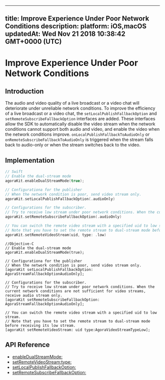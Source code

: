 
---
title: Improve Experience Under Poor Network Conditions
description: 
platform: iOS,macOS
updatedAt: Wed Nov 21 2018 10:38:42 GMT+0000 (UTC)
---
# Improve Experience Under Poor Network Conditions
## Introduction

The audio and video quality of a live broadcast or a video chat will deteriorate under unreliable network conditions. To improve the efficiency of a live broadcast or a video chat, the `setLocalPublishFallbackOption` and `setRemoteSubscribeFallbackOption` interfaces are added. These interfaces allow the SDK to automatically disable the video stream when the network conditions cannot support both audio and video, and enable the video when the network conditions improve. `onLocalPublishFallbackToAudioOnly` or `onRemoteSubscribeFallbackToAudioOnly` is triggered when the stream falls back to audio-only or when the stream switches back to the video.

## Implementation


```swift
// Swift
// Enable the dual-stream mode
agoraKit.enableDualStreamMode(true);

// Configurationa for the publisher
// When the network condition is poor, send video stream only. 
agoraKit.setLocalPublishFallbackOption(.audioOnly)

// Configurations for the subscriber.
// Try to receive low stream under poor network conditions. When the current network conditions are not sufficient for video streams, receive audio stream only. 
agoraKit.setRemoteSubscribeFallbackOption(.audioOnly)

// You can switch the remote video stream with a specified uid to low stream. 
// Note that you have to set the remote stream to dual-stream mode before receiving its low stream. 
agoraKit.setRemoteVideoStream(uid, type: .low)
```

```oc
//Objective-C
// Enable the dual-stream mode
agoraKit.enableDualStreamMode(true);

// Configurationa for the publisher
// When the network condition is poor, send video stream only. 
[agoraKit setLocalPublishFallbackOption: AgoraStreamFallbackOptionAudioOnly];

// Configurations for the subscriber.
// Try to receive low stream under poor network conditions. When the current network conditions are not sufficient for video streams, receive audio stream only. 
[agoraKit setRemoteSubscribeFallbackOption: AgoraStreamFallbackOptionAudioOnly];

// You can switch the remote video stream with a specified uid to low stream. 
// Note that you have to set the remote stream to dual-stream mode before receiving its low stream. 
[agoraKit setRemoteVideoStream: uid type:AgoraVideoStreamTypeLow];
```

## API Reference

- [enableDualStreamMode:](https://docs.agora.io/en/Video/API%20Reference/oc/Classes/AgoraRtcEngineKit.html#//api/name/enableDualStreamMode:)
- [setRemoteVideoStream:type:](https://docs.agora.io/en/Video/API%20Reference/oc/Classes/AgoraRtcEngineKit.html#//api/name/setRemoteVideoStream:type:)
- [setLocalPublishFallbackOption:](https://docs.agora.io/en/Video/API%20Reference/oc/Classes/AgoraRtcEngineKit.html#//api/name/setLocalPublishFallbackOption:)
- [setRemoteSubscribeFallbackOption:](https://docs.agora.io/en/Video/API%20Reference/oc/Classes/AgoraRtcEngineKit.html#//api/name/setRemoteSubscribeFallbackOption:)


